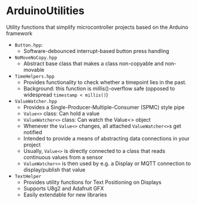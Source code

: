 # ArduinoUtilities

Utility functions that simplify microcontroller projects based on the Arduino framework

-   `Button.hpp`:
    -   Software-debounced interrupt-based button press handling
-   `NoMoveNoCopy.hpp`
    -   Abstract base class that makes a class non-copyable and non-movable
-   `TimeHelpers.hpp`
    -   Provides functionality to check whether a timepoint lies in the past.
    -   Background: this function is millis()-overflow safe (opposed to widespread `timestamp < millis()`)
-   `ValueWatcher.hpp`
    -   Provides a Single-Producer-Multiple-Consumer (SPMC) style pipe
    -   `Value<>` class: Can hold a value
    -   `ValueWatcher<>` class: Can watch the Value<> object
    -   Whenever the `Value<>` changes, all attached `ValueWatcher<>`s get notified
    -   Intended to provide a means of abstracting data connections in your project
    -   Usually, `Value<>` is directly connected to a class that reads continuous values from a sensor
    -   `ValueWatcher<>` is then used by e.g. a Display or MQTT connection to display/publish that value
-   `TextHelper`
    -   Provides utility functions for Text Positioning on Displays
    -   Supports U8g2 and Adafruit GFX
    -   Easily extendable for new libraries
